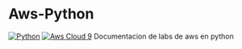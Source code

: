 # Aws-Python 
<a href="#"><img alt="Python" src="https://img.shields.io/badge/Python-14354C.svg?logo=python&logoColor=white"></a>
<a href="#"><img alt="Aws Cloud 9" src=""></a>
Documentacion de labs de aws en python

